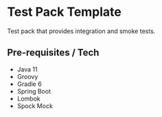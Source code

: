 # Test Pack Template

Test pack that provides integration and smoke tests. 

## Pre-requisites / Tech

* Java 11
* Groovy
* Gradle 6
* Spring Boot
* Lombok
* Spock Mock


